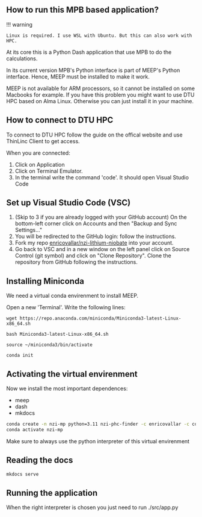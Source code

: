 ## How to run this MPB based application?

!!! warning

    Linux is required. I use WSL with Ubuntu. But this can also work with HPC. 


At its core this is a Python Dash application that use MPB to do the calculations. 

In its current version MPB's Python interface is part of MEEP's Python interface. 
Hence, MEEP must be installed to make it work. 

MEEP is not available for ARM processors, so it cannot be installed on some Macbooks for example. 
If you have this problem you might want to use DTU HPC based on Alma Linux.
Otherwise you can just install it in your machine. 

## How to connect to DTU HPC
To connect to DTU HPC follow the guide on the offical website and use ThinLinc Client to get access.

When you are connected:

1. Click on Application
2. Click on Terminal Emulator. 
3. In the terminal write the command 'code'.  It should open Visual Studio Code 

## Set up Visual Studio Code (VSC)

1. (Skip to 3 if you are  already logged with your GitHub account)
    On the bottom-left corner click on Accounts and then "Backup and Sync Settings..."
2. You will be redirected to the GitHub login: follow the instructions. 
3. Fork my repo [enricovallar/nzi-lithium-niobate](https://github.com/enricovallar/nzi-lithium-niobate) into your account.
4. Go back to VSC and in a new window on the left panel click on Source Control (git symbol) and click on "Clone Repository". Clone the repository from GitHub following the instructions.

## Installing Miniconda
We need a virtual conda envirenment to install MEEP. 

Open a new 'Terminal'.
Write the following lines: 
```
wget https://repo.anaconda.com/miniconda/Miniconda3-latest-Linux-x86_64.sh

bash Miniconda3-latest-Linux-x86_64.sh

source ~/miniconda3/bin/activate

conda init
```


## Activating the virtual envirenment
Now we install the most important dependences:

 - meep
 - dash
 - mkdocs


```bash 
conda create -n nzi-mp python=3.11 nzi-phc-finder -c enricovallar -c conda-forge -y
conda activate nzi-mp
```
Make sure to always use the python interpreter of this virtual envirenment


## Reading the docs
```bash 
mkdocs serve
```

## Running the application
When the right interpreter is chosen you just need to run ./src/app.py









